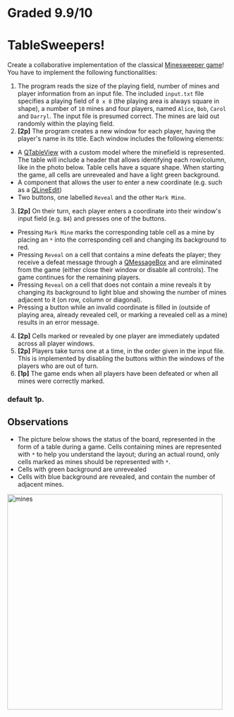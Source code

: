 # Graded 9.9/10

# TableSweepers!
Create a collaborative implementation of the classical [Minesweeper game](https://www.google.com/search?q=play+minesweeper)! You have to implement the following functionalities:
1. The program reads the size of the playing field, number of mines and player information from an input file. The included `input.txt` file specifies a playing field of `8 x 8` (the playing area is always square in shape), a number of `10` mines and four players, named `Alice`, `Bob`, `Carol` and `Darryl`. The input file is presumed correct. The mines are laid out randomly within the playing field.
2. **[2p]** The program creates a new window for each player, having the player's name in its title. Each window includes the following elements:
* A [QTableView](https://doc.qt.io/qt-5/qtableview.html) with a custom model where the minefield is represented. The table will include a header that allows identifying each row/column, like in the photo below. Table cells have a square shape. When starting the game, all cells are unrevealed and have a light green background.
* A component that allows the user to enter a new coordinate (e.g. such as a [QLineEdit](https://doc.qt.io/qt-5/qlineedit.html))
* Two buttons, one labelled `Reveal` and the other `Mark Mine`.
3. **[2p]** On their turn, each player enters a coordinate into their window's input field (e.g. `B4`) and presses one of the buttons. 
* Pressing `Mark Mine` marks the corresponding table cell as a mine by placing an `*` into the corresponding cell and changing its background to red.
* Pressing `Reveal` on a cell that contains a mine defeats the player; they receive a defeat message through a [QMessageBox](https://doc.qt.io/qt-5/qmessagebox.html) and are eliminated from the game (either close their window or disable all controls). The game continues for the remaining players.
* Pressing `Reveal` on a cell that does not contain a mine reveals it by changing its background to light blue and showing the number of mines adjacent to it (on row, column or diagonal).  
* Pressing a button while an invalid coordinate is filled in (outside of playing area, already revealed cell, or marking a revealed cell as a mine) results in an error message.
4. **[2p]** Cells marked or revealed by one player are immediately updated across all player windows. 
5. **[2p]** Players take turns one at a time, in the order given in the input file. This is implemented by disabling the buttons within the windows of the players who are out of turn. 
6. **[1p]** The game ends when all players have been defeated or when all mines were correctly marked.

### default 1p.

## Observations
- The picture below shows the status of the board, represented in the form of a table during a game. Cells containing mines are represented with `*` to help you understand the layout; during an actual round, only cells marked as mines should be represented with `*`.
- Cells with green background are unrevealed
- Cells with blue background are revealed, and contain the number of adjacent mines. 

<img width="488" alt="mines" src="https://user-images.githubusercontent.com/25611695/124588379-64d7f280-de61-11eb-887c-c4b68992f1a3.png">
